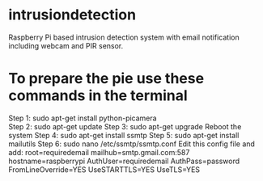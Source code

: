 # intrusiondetection
Raspberry Pi based intrusion detection system with email notification including webcam and PIR sensor. <br>
# To prepare the pie use these commands in the terminal <br>
Step 1: sudo apt-get install python-picamera <br>
Step 2: sudo apt-get update
Step 3: sudo apt-get upgrade
Reboot the system
Step 4: sudo apt-get install ssmtp
Step 5: sudo apt-get install mailutils
Step 6: sudo nano /etc/ssmtp/ssmtp.conf
Edit this config file and add:
  root=requiredemail
  mailhub=smtp.gmail.com:587
  hostname=raspberrypi
  AuthUser=requiredemail
  AuthPass=password
  FromLineOverride=YES
  UseSTARTTLS=YES
  UseTLS=YES
